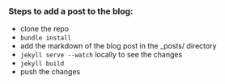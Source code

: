 ### Steps to add a post to the blog:
- clone the repo
- ```bundle install```
- add the markdown of the blog post in the _posts/ directory
- ```jekyll serve --watch``` locally to see the changes
- ```jekyll build```
- push the changes